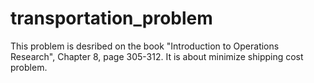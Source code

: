 # transportation_problem
This problem is desribed on the book "Introduction to Operations Research", Chapter 8, page 305-312.
It is about minimize shipping cost problem. 
